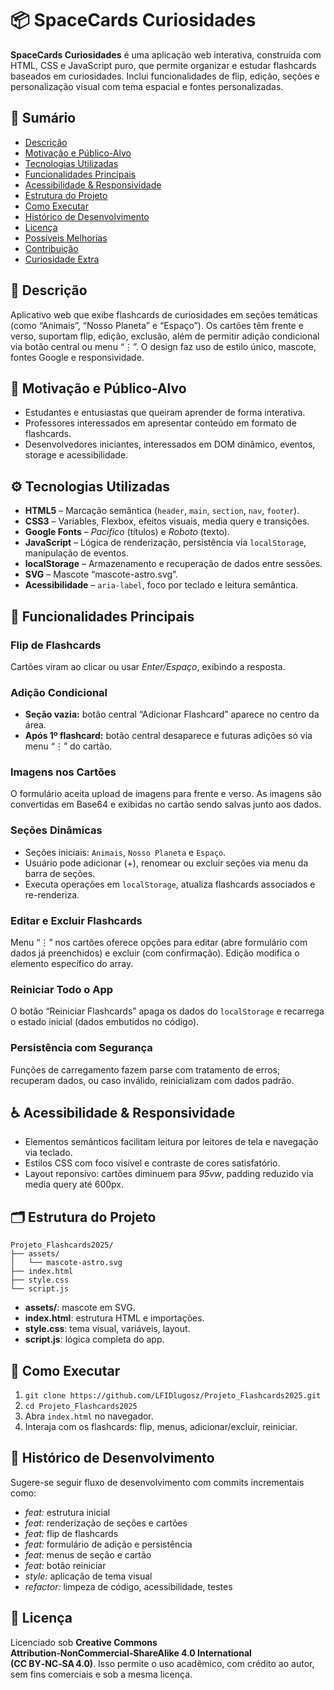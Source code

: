 # 📦 SpaceCards Curiosidades

**SpaceCards Curiosidades** é uma aplicação web interativa, construída com HTML, CSS e JavaScript puro, que permite organizar e estudar flashcards baseados em curiosidades. Inclui funcionalidades de flip, edição, seções e personalização visual com tema espacial e fontes personalizadas.

## 📌 Sumário
- [Descrição](#descricao)
- [Motivação e Público-Alvo](#motivacao)
- [Tecnologias Utilizadas](#tecnologias)
- [Funcionalidades Principais](#funcionalidades)
- [Acessibilidade & Responsividade](#acessibilidade)
- [Estrutura do Projeto](#estrutura)
- [Como Executar](#como-executar)
- [Histórico de Desenvolvimento](#historico)
- [Licença](#licenca)
- [Possíveis Melhorias](#melhorias)
- [Contribuição](#contribuicao)
- [Curiosidade Extra](#curiosidade)

## 📝 Descrição
Aplicativo web que exibe flashcards de curiosidades em seções temáticas (como “Animais”, “Nosso Planeta” e “Espaço”). Os cartões têm frente e verso, suportam flip, edição, exclusão, além de permitir adição condicional via botão central ou menu “⋮”. O design faz uso de estilo único, mascote, fontes Google e responsividade.

## 🎯 Motivação e Público-Alvo
- Estudantes e entusiastas que queiram aprender de forma interativa.
- Professores interessados em apresentar conteúdo em formato de flashcards.
- Desenvolvedores iniciantes, interessados em DOM dinâmico, eventos, storage e acessibilidade.

## ⚙ Tecnologias Utilizadas
- **HTML5** – Marcação semântica (`header`, `main`, `section`, `nav`, `footer`).
- **CSS3** – Variables, Flexbox, efeitos visuais, media query e transições.
- **Google Fonts** – _Pacifico_ (títulos) e _Roboto_ (texto).
- **JavaScript** – Lógica de renderização, persistência via `localStorage`, manipulação de eventos.
- **localStorage** – Armazenamento e recuperação de dados entre sessões.
- **SVG** – Mascote “mascote-astro.svg”.
- **Acessibilidade** – `aria-label`, foco por teclado e leitura semântica.

## 🧩 Funcionalidades Principais
### Flip de Flashcards
Cartões viram ao clicar ou usar _Enter/Espaço_, exibindo a resposta.

### Adição Condicional
- **Seção vazia:** botão central “Adicionar Flashcard” aparece no centro da área.
- **Após 1º flashcard:** botão central desaparece e futuras adições só via menu “⋮” do cartão.

### Imagens nos Cartões
O formulário aceita upload de imagens para frente e verso. As imagens são convertidas em Base64 e exibidas no cartão sendo salvas junto aos dados.

### Seções Dinâmicas
- Seções iniciais: `Animais`, `Nosso Planeta` e `Espaço`.
- Usuário pode adicionar (+), renomear ou excluir seções via menu da barra de seções.
- Executa operações em `localStorage`, atualiza flashcards associados e re-renderiza.

### Editar e Excluir Flashcards
Menu “⋮” nos cartões oferece opções para editar (abre formulário com dados já preenchidos) e excluir (com confirmação). Edição modifica o elemento específico do array.

### Reiniciar Todo o App
O botão “Reiniciar Flashcards” apaga os dados do `localStorage` e recarrega o estado inicial (dados embutidos no código).

### Persistência com Segurança
Funções de carregamento fazem parse com tratamento de erros; recuperam dados, ou caso inválido, reinicializam com dados padrão.

## ♿ Acessibilidade & Responsividade
- Elementos semânticos facilitam leitura por leitores de tela e navegação via teclado.
- Estilos CSS com foco visível e contraste de cores satisfatório.
- Layout reponsivo: cartões diminuem para _95vw_, padding reduzido via media query até 600px.

## 🗂 Estrutura do Projeto
```
Projeto_Flashcards2025/
├── assets/
│   └── mascote-astro.svg
├── index.html
├── style.css
└── script.js
```
- **assets/**: mascote em SVG.
- **index.html**: estrutura HTML e importações.
- **style.css**: tema visual, variáveis, layout.
- **script.js**: lógica completa do app.

## 🚀 Como Executar
1. `git clone https://github.com/LFIDlugosz/Projeto_Flashcards2025.git`
2. `cd Projeto_Flashcards2025`
3. Abra `index.html` no navegador.
4. Interaja com os flashcards: flip, menus, adicionar/excluir, reiniciar.

## 🧾 Histórico de Desenvolvimento
Sugere-se seguir fluxo de desenvolvimento com commits incrementais como:
- _feat:_ estrutura inicial
- _feat:_ renderização de seções e cartões
- _feat:_ flip de flashcards
- _feat:_ formulário de adição e persistência
- _feat:_ menus de seção e cartão
- _feat:_ botão reiniciar
- _style:_ aplicação de tema visual
- _refactor:_ limpeza de código, acessibilidade, testes

## 📄 Licença
Licenciado sob **Creative Commons Attribution‑NonCommercial‑ShareAlike 4.0 International (CC BY‑NC‑SA 4.0)**. Isso permite o uso acadêmico, com crédito ao autor, sem fins comerciais e sob a mesma licença.

